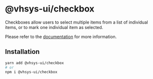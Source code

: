 # @vhsys-ui/checkbox

Checkboxes allow users to select multiple items from a list of individual items, or to mark one individual item as selected.

Please refer to the [documentation](https://vhsys.com.br/docs/components/checkbox) for more information.

## Installation

```sh
yarn add @vhsys-ui/checkbox
# or
npm i @vhsys-ui/checkbox
```
